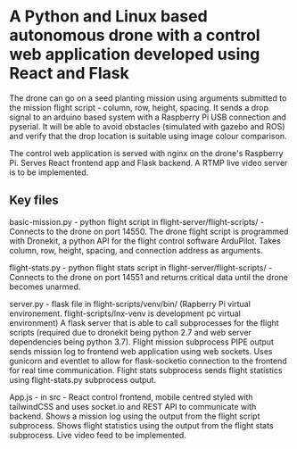 # A Python and Linux based autonomous drone with a control web application developed using React and Flask

The drone can go on a seed planting mission using arguments submitted to the mission flight script - column, row, height, spacing. It sends a drop signal to an arduino based system with a Raspberry Pi USB connection and pyserial. It will be able to avoid obstacles (simulated with gazebo and ROS) and verify that the drop location is suitable using image colour comparison. 

The control web application is served with nginx on the drone's Raspberry Pi. Serves React frontend app and Flask backend. A RTMP live video server is to be implemented.

## Key files
basic-mission.py - python flight script in flight-server/flight-scripts/ - Connects to the drone on port 14550. The drone flight script is programmed with Dronekit, a python API for the flight control software ArduPilot. Takes column, row, height, spacing, and connection address as arguments.

flight-stats.py - python flight stats script in flight-server/flight-scripts/ - Connects to the drone on port 14551 and returns critical data until the drone becomes unarmed.

server.py - flask file in flight-scripts/venv/bin/ (Rapberry Pi virtual environement. flight-scripts/lnx-venv is development pc virtual environment)
A flask server that is able to call subprocesses for the flight scripts (required due to dronekit being python 2.7 and web server dependencies being python 3.7). Flight mission subprocess PIPE output sends mission log to frontend web application using web sockets. Uses gunicorn and eventlet to allow for flask-socketio connection to the frontend for real time communication. Flight stats subprocess sends flight statistics using flight-stats.py subprocess output.

App.js - in src - React control frontend, mobile centred styled with tailwindCSS and uses socket.io and REST API to communicate with backend. Shows a mission log using the output from the flight script subprocess. Shows flight statistics using the output from the flight stats subprocess. Live video feed to be implemented.
